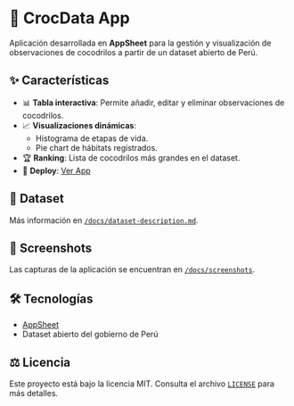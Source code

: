 # 🐊 CrocData App

Aplicación desarrollada en **AppSheet** para la gestión y visualización de observaciones de cocodrilos a partir de un dataset abierto de Perú.

## ✨ Características
- 📊 **Tabla interactiva**: Permite añadir, editar y eliminar observaciones de cocodrilos.
- 📈 **Visualizaciones dinámicas**:
  - Histograma de etapas de vida.
  - Pie chart de hábitats registrados.
- 🏆 **Ranking**: Lista de cocodrilos más grandes en el dataset.
- 🚀 **Deploy**: [Ver App](https://www.appsheet.com/start/54307ed6-edf2-4d1b-abd9-3f09b4963e9f)

## 📂 Dataset
Más información en [`/docs/dataset-description.md`](./docs/dataset-description.md).

## 📸 Screenshots
Las capturas de la aplicación se encuentran en [`/docs/screenshots`](./docs/screenshots).

## 🛠️ Tecnologías
- [AppSheet](https://www.appsheet.com/)
- Dataset abierto del gobierno de Perú

## ⚖️ Licencia
Este proyecto está bajo la licencia MIT. Consulta el archivo [`LICENSE`](./LICENSE) para más detalles.